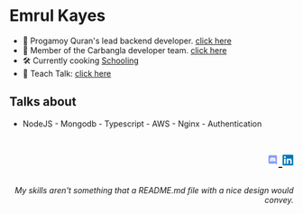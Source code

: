 # **Emrul Kayes**

- 🕋 Progamoy Quran's lead backend developer. [click here](https://proggamoyquran.com/)
- 🚗 Member of the Carbangla developer team. [click here](https://proggamoyquran.com/)
- 🛠️ Currently cooking [Schooling](https://www.schooling.app/)
- 📢 Teach Talk: [click here](https://www.kayes.dev/talks)

## Talks about
- NodeJS - Mongodb - Typescript - AWS - Nginx - Authentication

<h1  width="100"> 
  <p align="right"> <a href="https://discord.gg/83YMfkzVhT" target="_blank"> <img src="./assets/discord.svg" height="20"/> </a>
  <a href="https://www.linkedin.com/in/its-kayes/" target="_blank"> <img src="./assets/linkedin.svg" height="20"/> </a> </p> 
 </h1>
 
 ###### <p align="right"> My skills aren't something that a README.md file with a nice design would convey. </p> 
